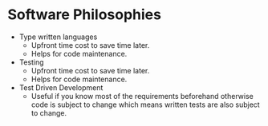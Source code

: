 # Software Philosophies

- Type written languages
  - Upfront time cost to save time later.
  - Helps for code maintenance.
- Testing
  - Upfront time cost to save time later.
  - Helps for code maintenance.
- Test Driven Development
  - Useful if you know most of the requirements beforehand otherwise code is subject to change which means written tests are also subject to change.
